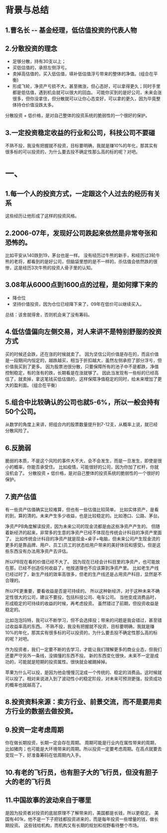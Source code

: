 # 背景与总结
## 1.曹名长 -- 基金经理，低估值投资的代表人物

## 2.分散投资的理念
* 足够分散，持有30支以上；
* 买低估值的，承担左侧浮亏。
* 卖掉高估值的，买入低估值，填补低估值浮亏带来的整体的净值。(组合在平衡)
* 形成飞轮，净资产亏损不大，甚至微涨，但心态好，可以拿得更久；同时手里都是低估值，遇到机会就可以很大的回血。
可能你买到的是好公司，未来会涨很多，但你没拿住，但分散就可以让你心态变好，可以拿的更久，因为毕竟整体持仓价值没跌太多。

分散投资 + 低价格，是对自己整体的投资系统的脆弱性的一个很好的保护。

## 3.一定投资稳定收益的行业和公司，科技公司不要碰
不熟不投，我没有把握就不投资，目标要明确，我就是赚10%的年化，那其实有很多标的可以投资的，为什么要去投不确定性那么高的标的呢？对吧。

# 一、
## 1.每一个人的投资方式，一定跟这个人过去的经历有关系
这些经历让他形成了这样的投资风格。

## 2.2006-07年，发现好公司跌起来依然是非常夸张和恐怖的。
比如平安从140跌到19，茅台也是一样。
没有经历过牛熊的新手，和经历过3轮牛熊的老将，都看到的是好公司，但脑袋里想的是不一样的，杀估值会依然跌的很惨，这是经历3次牛熊的投资人骨子里的认知。

## 3.08年从6000点到1600点的过程，是如何撑下来的
* 降仓位
* 坚持价值投资，因为仓位已经降下来了，09年在低价可以继续买入。

总结：该舍就得舍，否则机会来了没有筹码。

## 4.低估值偏向左侧交易，对人来讲不是特别舒服的投资方式
买的时候还会跌，还在涨的时候就卖了。
因为坚信公司价值是存在的，而且价值是一段期间内恒定的，越跌越买，相当于折扣越大，虽然左侧承担了部分浮亏，但价值我买到了更多。
因为股票池很分散，只要保障所有的池子中不是都跌，净值控制稳定，有的涨有的跌，长期看是在涨就够了。
因此当发现有一些标的已经高估了，就卖掉，拿这笔钱买低估值的，这样保障净值稳定的同时，给未来增加了更大的盈利面。（组合在平衡）

## 5.组合中比较确认的公司也就5-6%，所以一般会持有50个公司。
从数学的角度上来讲，把组合内的股票数量提升到7-12支，从概率上说，就已经分散风险了。

## 6.反脆弱
脆弱的本质，不是这个风险的事件大不大，会不会发生，而是一旦发生，即使是很小的概率，你能否承受住。
比如疫情，可能很好的公司，因为你加了杠杆，你就没机会了。
分散投资 + 低价格，是对自己整体的投资系统的脆弱性的一个很好的保护。

## 7.资产估值
有一些资产估值确实比较难算，但也有一些估值比较简单。
比如实体资产，是看的到，算的清的。未来产生多少收益，也是比较稳定的。比如港口、公路、茅台。

净资产PB角度解读投资，因为未来公司的现金流都是由这些净资产产生的。
但随着新经济的起来，非常多的生意的净资产已经不体现在传统会计科目的净资产里面了。
比如传统会计科目的净资产就是现金+桌子+电脑，但未来公司产生现金流的更多的是靠品牌、用户、员工(员工的状态给用户带来的美好体验和感受)。但是这些东西没有办法用净资产去评估。

所以PB现在看的价值已经不大了。
因为现在已经会计科目里的净资产，也可能放在那，已经不创造任何收益了，他按道理也不应该算到净资产里。
比如老生产线已经过时了，新生产线的效率高很多，但老的生产线还是占用资产科目，显然是不合理的。

所以PE更重要，要看收益是否是可持续的。
所以这种新经济，对于这种未来不确定性很大的公司，建议不要投，包括科技公司、电车公司。
当他变成消费品时，形成稳定的可持续的收益的时候，再考虑投资。
虽然错过了前期，但投资收益是稳定的。

比如泡泡玛特，我可以不断学习，但不会选择投；带来的问题是我会错过，甚至错过收益率高的东西。
不熟不投，我没有把握就不投资，目标要明确，我就是赚10%的年化，那其实有很多标的可以投资的，为什么要去投不确定性那么高的标的呢？对吧。

作为投资者，我们一定要不断的去学习，才能让我们理解更多的商业业态，但我们还要严守另外一条线，没搞懂的东西不投。
新的东西变化很快，未来不一定是成功的，可能就是短期的投资属性。很快就会被踢掉掉。

苹果为什么可以投，是因为他会慢慢沉淀成一个传统的、稳定的消费品。这时候就可以投了。相对来说进入到了波动性小的稳定阶段，对未来可预测更强，投资成功的概率也就越高了。


## 8.投资资料来源：卖方行业、前景交流，而不是要用卖方行业的数据去做投资。

## 9.投资一定考虑周期
你在做长期投资，长期一定会存在周期。
周期可能是行业内在属性带来的周期，比如猪肉；也可能是大环境带来的周期。所以投资一定要考虑周期。在高点就要去变现一下，好准备筹码在低周期内入手。

## 10.有老的飞行员，也有胆子大的飞行员，但没有胆子大的老的飞行员

## 11.中国故事的波动来自于哪里
是因为投资者对投资的底层原理不了解带来的，美国都是长钱，所以更稳定。
美国有401k，他不是一下子把钱都投资进来的，而是每年投资一些增量的钱，做长期投资。
这些钱给机构，而机构又有长期的规划和视野看待整个市场。
